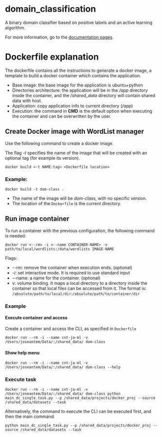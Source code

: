 # domain_classification
A binary domain classifier based on positive labels and an active learning algorithm.

For more information, go to the [documentation pages](https://intelcomph2020.github.io/domain_classification/index.html).


# Dockerfile explanation
The dockerfile contains all the instructions to generate a docker image, a template to build a docker container which contains the application.

- Base image: the base image for the application is ubuntu+python
- Directories architecture: the application will be in the */app* directory inside the container, and the */shared_data* directory will contain shared data with host.
- Application: copy application info to current directory (*/app*)
- Execution: the command in **CMD** is the default option when executing the container and can be overwritten by the user.


## Create Docker image with WordList manager
Use the following command to create a docker image.

The flag *-t* specifies the name of the image that will be created with an optional tag (for example its version).
```
docker build <-t NAME:tag> <Dockerfile location>
```
### Example:
```
docker build -t dom-class .
```
- The name of the image will be *dom-class*, with no specific version.
- The location of the `Dockerfile` is the current directory.

## Run image container
To run a container with the previous configuration, the following command is needed:
```
docker run <--rm> -i <--name CONTAINER-NAME> -v path/to/local/wordlists:/data/wordlists IMAGE-NAME
```
Flags:
- --rm: remove the container when execution ends. (optional)
- -i: set interactive mode. It is required to use standard input
- --name: a name for the container. (optional)
- v: volume binding. It maps a local directory to a directory inside the container so that local files can be accessed from it. The format is:
`/absolute/path/to/local/dir`:`/absolute/path/to/container/dir`


### Example
#### Execute container and access
Create a container and access the CLI, as specified in `Dockerfile`
```
docker run --rm -i --name cnt-ja-ml -v /Users/joseantem/Data/:/shared_data/ dom-class
```

#### Show help menu
```
docker run --rm -i --name cnt-ja-ml -v /Users/joseantem/Data/:/shared_data/ dom-class --help
```

### Execute task
```
docker run --rm -i --name cnt-ja-ml -v /Users/joseantem/Data/:/shared_data/ dom-class python main_dc_single_task.py --p /shared_data/projects/docker_proj --source /shared_data/datasets --task 
```
Alternatively, the command to execute the CLI can be executed first, and then the main command:
```
python main_dc_single_task.py --p /shared_data/projects/docker_proj --source /shared_data/datasets --task 
```
